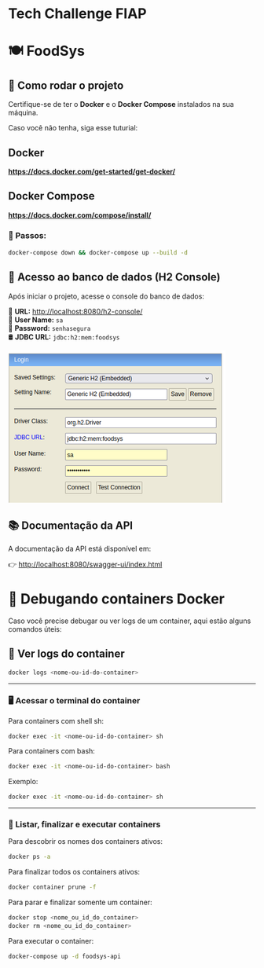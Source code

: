 # Tech Challenge FIAP

# 🍽️ FoodSys

## 🚀 Como rodar o projeto

Certifique-se de ter o **Docker** e o **Docker Compose** instalados na sua máquina.

Caso você não tenha, siga esse tuturial: 
## Docker
**https://docs.docker.com/get-started/get-docker/**

## Docker Compose
**https://docs.docker.com/compose/install/**

### 🔧 Passos:

```bash
docker-compose down && docker-compose up --build -d
```

## 💾 Acesso ao banco de dados (H2 Console)

Após iniciar o projeto, acesse o console do banco de dados:

🔗 **URL:** [http://localhost:8080/h2-console/](http://localhost:8080/h2-console/)  
👤 **User Name:** `sa`  
🔐 **Password:** `senhasegura`  
🛢️ **JDBC URL:** `jdbc:h2:mem:foodsys`

![img.png](img.png)

## 📚 Documentação da API

A documentação da API está disponível em:

👉 [http://localhost:8080/swagger-ui/index.html](http://localhost:8080/swagger-ui/index.html)

# 🐞 Debugando containers Docker

Caso você precise debugar ou ver logs de um container, aqui estão alguns comandos úteis:

## 📜 Ver logs do container

```bash
docker logs <nome-ou-id-do-container>
```

---

### 🖥️ Acessar o terminal do container

Para containers com shell sh:

```bash
docker exec -it <nome-ou-id-do-container> sh
```

Para containers com bash:

```bash
docker exec -it <nome-ou-id-do-container> bash
```

Exemplo:

```bash
docker exec -it <nome-ou-id-do-container> sh
```

---

### 🔎 Listar, finalizar e executar containers

Para descobrir os nomes dos containers ativos:

```bash
docker ps -a 
```

Para finalizar todos os containers ativos: 

```bash
docker container prune -f 
```

Para parar e finalizar somente um container:

```bash
docker stop <nome_ou_id_do_container>
docker rm <nome_ou_id_do_container>
```

Para executar o container:

```bash
docker-compose up -d foodsys-api
```
